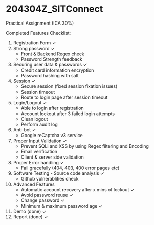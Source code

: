 # 204304Z_SITConnect

Practical Assignment (ICA 30%)

Completed Features Checklist:

1. Registration Form ✓
2. Strong password ✓
   - Front & Backend Regex check
   - Password Strength feedback
3. Securing user data & passwords ✓
   - Credit card information encryption
   - Password hashing with salt
4. Session ✓
   - Secure session (fixed session fixation issues)
   - Session timeout
   - Route to login page after session timeout
5. Login/Logout ✓
   - Able to login after registration
   - Account lockout after 3 failed login attempts
   - Clean logout
   - Perform audit log
6. Anti-bot ✓
   - Google reCaptcha v3 service
7. Proper Input Validation ✓
   - Prevent SQLi and XSS by using Regex filtering and Encoding
   - Email verification
   - Client & server side validation
8. Proper Error handling ✓
   - Fail gracefully (404, 403, 400 error pages etc)
9. Software Testing - Source code analysis ✓
   - Github vulnerablities check
10. Advanced Features
    - Automatic account recovery after x mins of lockout ✓
    - Avoid password reuse ✓
    - Change password ✓
    - Minimum & maximum password age ✓
11. Demo (done) ✓
12. Report (done) ✓
   
